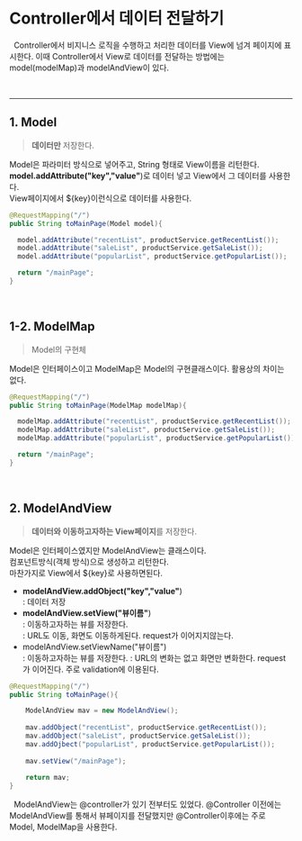 # Controller에서 데이터 전달하기

&nbsp; Controller에서 비지니스 로직을 수행하고 처리한 데이터를 View에 넘겨 페이지에 표시한다.
이때 Controller에서 View로 데이터를 전달하는 방법에는 model(modelMap)과 modelAndView이 있다.

<br>

-----

## **1. Model**

> **데이터만** 저장한다.

Model은 파라미터 방식으로 넣어주고, String 형태로 View이름을 리턴한다.  
**model.addAttribute("key","value"**)로 데이터 넣고 View에서 그 데이터를 사용한다.   
View페이지에서 ${key}이런식으로 데이터를 사용한다.
```java
@RequestMapping("/")
public String toMainPage(Model model){

  model.addAttribute("recentList", productService.getRecentList());
  model.addAttribute("saleList", productService.getSaleList());
  model.addAttribute("popularList", productService.getPopularList());

  return "/mainPage";
}
```
<br>

## **1-2. ModelMap**
> Model의 구현체

Model은 인터페이스이고 ModelMap은 Model의 구현클래스이다. 활용상의 차이는 없다.
```java
@RequestMapping("/")
public String toMainPage(ModelMap modelMap){

  modelMap.addAttribute("recentList", productService.getRecentList());
  modelMap.addAttribute("saleList", productService.getSaleList());
  modelMap.addAttribute("popularList", productService.getPopularList());

  return "/mainPage";
} 
```
<br>

## **2. ModelAndView**
> **데이터와 이동하고자하는 View페이지**를 저장한다.

Model은 인터페이스였지만 ModelAndView는 클래스이다.   
컴포넌트방식(객체 방식)으로 생성하고 리턴한다.   
마찬가지로 View에서 ${key}로 사용하면된다.

* **modelAndView.addObject("key","value"**)    
: 데이터 저장   
* **modelAndView.setView("뷰이름"**)    
: 이동하고자하는 뷰를 저장한다.   
: URL도 이동, 화면도 이동하게된다. request가 이어지지않는다.   
* modelAndView.setViewName("뷰이름")    
: 이동하고자하는 뷰를 저장한다.
: URL의 변화는 없고 화면만 변화한다. request가 이어진다. 주로 validation에 이용된다.


```java
@RequestMapping("/")
public String toMainPage(){

	ModelAndView mav = new ModelAndView();
 	
	mav.addObject("recentList", productService.getRecentList());
 	mav.addObject("saleList", productService.getSaleList());
	mav.addOjbect("popularList", productService.getPopularList());
	
	mav.setView("/mainPage");
    
	return mav;
}
```

&nbsp; ModelAndView는 @controller가 있기 전부터도 있었다. @Controller 이전에는 ModelAndView를 통해서 뷰페이지를 전달했지만 @Controller이후에는 주로 Model, ModelMap을 사용한다.
